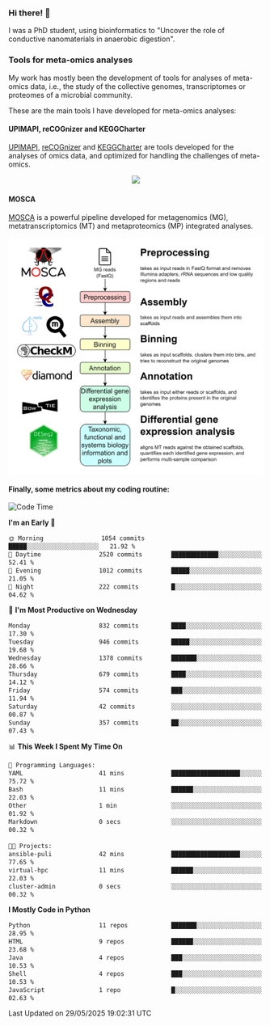 ### Hi there! 👋

I was a PhD student, using bioinformatics to "Uncover the role of conductive nanomaterials in anaerobic digestion".

### Tools for meta-omics analyses

My work has mostly been the development of tools for analyses of meta-omics data, i.e., the study of the collective genomes, transcriptomes or proteomes of a microbial community.

These are the main tools I have developed for meta-omics analyses:

#### UPIMAPI, reCOGnizer and KEGGCharter

[UPIMAPI](https://github.com/iquasere/UPIMAPI), [reCOGnizer](https://github.com/iquasere/reCOGnizer) and [KEGGCharter](https://github.com/iquasere/KEGGCharter) are tools developed for the analyses of omics data, and optimized for handling the challenges of meta-omics.

<p align="center">
    <img src="assets/annotation_paper.png">
</p>

#### MOSCA

[MOSCA](https://github.com/iquasere/MOSCA) is a powerful pipeline developed for metagenomics (MG), metatranscriptomics (MT) and metaproteomics (MP) integrated analyses.

<p align="center">
    <img src="assets/mosca_workflow.png" align="center" width="700">
</p>


#### Finally, some metrics about my coding routine:

<!--START_SECTION:waka-->
![Code Time](http://img.shields.io/badge/Code%20Time-947%20hrs%204%20mins-blue)

**I'm an Early 🐤** 

```text
🌞 Morning                1054 commits        █████░░░░░░░░░░░░░░░░░░░░   21.92 % 
🌆 Daytime                2520 commits        █████████████░░░░░░░░░░░░   52.41 % 
🌃 Evening                1012 commits        █████░░░░░░░░░░░░░░░░░░░░   21.05 % 
🌙 Night                  222 commits         █░░░░░░░░░░░░░░░░░░░░░░░░   04.62 % 
```
📅 **I'm Most Productive on Wednesday** 

```text
Monday                   832 commits         ████░░░░░░░░░░░░░░░░░░░░░   17.30 % 
Tuesday                  946 commits         █████░░░░░░░░░░░░░░░░░░░░   19.68 % 
Wednesday                1378 commits        ███████░░░░░░░░░░░░░░░░░░   28.66 % 
Thursday                 679 commits         ████░░░░░░░░░░░░░░░░░░░░░   14.12 % 
Friday                   574 commits         ███░░░░░░░░░░░░░░░░░░░░░░   11.94 % 
Saturday                 42 commits          ░░░░░░░░░░░░░░░░░░░░░░░░░   00.87 % 
Sunday                   357 commits         ██░░░░░░░░░░░░░░░░░░░░░░░   07.43 % 
```


📊 **This Week I Spent My Time On** 

```text
💬 Programming Languages: 
YAML                     41 mins             ███████████████████░░░░░░   75.72 % 
Bash                     11 mins             ██████░░░░░░░░░░░░░░░░░░░   22.03 % 
Other                    1 min               ░░░░░░░░░░░░░░░░░░░░░░░░░   01.92 % 
Markdown                 0 secs              ░░░░░░░░░░░░░░░░░░░░░░░░░   00.32 % 

🐱‍💻 Projects: 
ansible-puli             42 mins             ███████████████████░░░░░░   77.65 % 
virtual-hpc              11 mins             ██████░░░░░░░░░░░░░░░░░░░   22.03 % 
cluster-admin            0 secs              ░░░░░░░░░░░░░░░░░░░░░░░░░   00.32 % 
```

**I Mostly Code in Python** 

```text
Python                   11 repos            ███████░░░░░░░░░░░░░░░░░░   28.95 % 
HTML                     9 repos             ██████░░░░░░░░░░░░░░░░░░░   23.68 % 
Java                     4 repos             ███░░░░░░░░░░░░░░░░░░░░░░   10.53 % 
Shell                    4 repos             ███░░░░░░░░░░░░░░░░░░░░░░   10.53 % 
JavaScript               1 repo              █░░░░░░░░░░░░░░░░░░░░░░░░   02.63 % 
```




 Last Updated on 29/05/2025 19:02:31 UTC
<!--END_SECTION:waka-->

